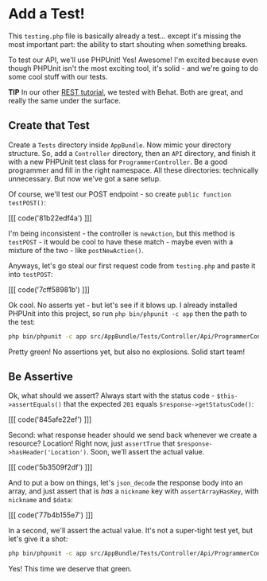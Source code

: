 # Add a Test!

This `testing.php` file is basically already a test... except it's missing
the most important part: the ability to start shouting when something
breaks.

To test our API, we'll use PHPUnit! Yes! Awesome! I'm excited because even
though PHPUnit isn't the most exciting tool, it's solid - and we're going
to do some cool stuff with our tests.

**TIP** In our other [REST tutorial](http://knpuniversity.com/screencast/rest),
we tested with Behat. Both are great, and really the same under the surface.

## Create that Test

Create a `Tests` directory inside `AppBundle`. Now mimic your directory structure.
So, add a `Controller` directory, then an `API` directory, and finish it with
a new PHPUnit test class for `ProgrammerController`. Be a good programmer
and fill in the right namespace. All these directories: technically unnecessary.
But now we've got a sane setup.

Of course, we'll test our POST endpoint - so create `public function testPOST()`:

[[[ code('81b22edf4a') ]]]

I'm being inconsistent - the controller is `newAction`, but this method is
`testPOST` - it would be cool to have these match - maybe even with a mixture
of the two - like `postNewAction()`.

Anyways, let's go steal our first request code from `testing.php` and paste
it into `testPOST`:

[[[ code('7cff58981b') ]]]

Ok cool. No asserts yet - but let's see if it blows up. I already installed
PHPUnit into this project, so run `php bin/phpunit -c app` then the path to
the test:

```bash
php bin/phpunit -c app src/AppBundle/Tests/Controller/Api/ProgrammerControllerTest.php
```

Pretty green! No assertions yet, but also no explosions. Solid start team!

## Be Assertive

Ok, what should we assert? Always start with the status code - `$this->assertEquals()`
that the expected `201` equals `$response->getStatusCode()`:

[[[ code('845afe22ef') ]]]

Second: what response header should we send back whenever we create a resource?
Location! Right now, just `assertTrue` that `$response->hasHeader('Location')`.
Soon, we'll assert the actual value.

[[[ code('5b3509f2df') ]]]

And to put a bow on things, let's `json_decode` the response body into an
array, and just assert that is *has* a `nickname` key with `assertArrayHasKey`,
with `nickname` and `$data`:

[[[ code('77b4b155e7') ]]]

In a second, we'll assert the actual value. It's not a super-tight test yet,
but let's give it a shot:

```bash
php bin/phpunit -c app src/AppBundle/Tests/Controller/Api/ProgrammerControllerTest.php
```

Yes! This time we deserve that green.
